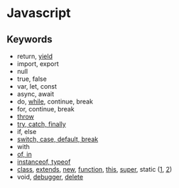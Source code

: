 # Javascript
## Keywords
- return, [yield](js-keyword-yield-example.html)
- import, export
- null
- true, false
- var, let, const
- async, await
- do, [while](js-keyword-while-example.html), continue, break
- for, continue, break
- [throw](js-keyword-throw-example.html)
- [try, catch, finally](js-keyword-try-catch-example.html)
- if, else
- [switch, case, default, break](js-keyword-switch-case-default-example.html)
- with
- [of, in](js-keyword-of-in-example.html)
- [instanceof, typeof](js-keyword-type-example.html)
- [class](js-keyword-extends-example.html), [extends](js-keyword-extends-example.html), [new](js-keyword-new-example.html), [function](js-keyword-function-example.html), [this](js-keyword-this-example.html), [super](js-keyword-super-example.html), static ([1](../class/js-class-static-attr-example.html), [2](../class/js-class-static-method-example.html))
- void, [debugger](js-keyword-debugger-example.html), [delete](../json/js-json-remove-example.html)